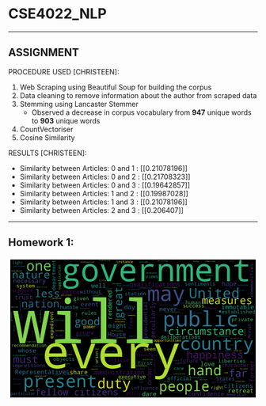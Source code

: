 # CSE4022_NLP

---

## ASSIGNMENT

PROCEDURE USED [CHRISTEEN]:

1. Web Scraping using Beautiful Soup for building the corpus
2. Data cleaning to remove information about the author from scraped data 
3. Stemming using Lancaster Stemmer
   * Observed a decrease in corpus vocabulary from **947** unique words to **903** unique words
4. CountVectoriser
5. Cosine Similarity

RESULTS [CHRISTEEN]:

* Similarity between Articles:  0  and  1  :  [[0.21078196]]
* Similarity between Articles:  0  and  2  :  [[0.21708323]]
* Similarity between Articles:  0  and  3  :  [[0.19642857]]
* Similarity between Articles:  1  and  2  :  [[0.19987028]]
* Similarity between Articles:  1  and  3  :  [[0.21078196]]
* Similarity between Articles:  2  and  3  :  [[0.206407]]

---

## Homework 1:

![](https://github.com/ChristeenTJose/CSE4022_NLP/blob/master/HW1.png)



